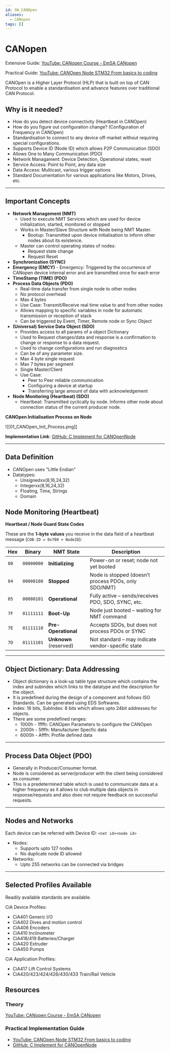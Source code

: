 ```yaml
---
id: SW_CANOpen
aliases:
  - CANopen
tags: []
---
```


# CANopen

Extensive Guide: [YouTube: CANopen Course - EmSA CANopen](https://youtube.com/playlist?list=PLXc1T5NMSXQufsSlsN6unfDxT6ojiK_sn&si=6XUcZh8HnZZHbiwL)

Practical Guide: [YouTube:  CANOpen Node STM32 From basics to coding ](https://youtu.be/R-r5qIOTjOo?si=hjjJt6-FHXHmk5BB)

CANOpen is a Higher Layer Protocol (HLP) that is built on top of CAN Protocol to enable a standardisation and advance features over traditional CAN Protocol.

## Why is it needed?
- How do you detect device connectivity (Heartbeat in CANOpen)
- How do you figure out configuration change? (Configuration of Frequency in CANOpen)
- Standardisation to connect to any device off-market without requiring special configurations.
- Supports Device ID (Node ID) which allows P2P Communication (SDO)
- Allows One to Many Communication (PDO)
- Network Managament: Device Detection, Operational states, reset
- Service Access: Point to Point, any data size
- Data Access: Multicast, various trigger options
- Standard Documentation for various applications like Motors, Drives, etc.
 
---

## Important Concepts

- **Network Management (NMT)**
	- Used to execute NMT Services which are used for device initialization, started, monitored or stopped
	- Works in Master/Slave Structure with Node being NMT Master.
		- Bootup: Transmitted upon device initialisation to inform other nodes about its existence.
	- Master can control operating states of nodes:
		- Request state change
		- Request Reset
- **Synchronization (SYNC)**
- **Emergency (EMCY)**
		- Emergency: Triggered by the occurrence of CANopen device internal error and are transmitted once for each error
- **TimeStamp (TIME) (PDO)**
- **Process Data Objects (PDO)**
	- Real-time data transfer from single node to other nodes
	- No protocol overhead
	- Max 4 bytes
	- Use Case: Transmit/Receive real time value to and from other nodes
	- Allows mapping to specific variables in node for automatic transmission or reception of stack
	- Can be triggered by Event, Timer, Remote node or Sync Object
- **(Universal) Service Data Object (SDO)**
	- Provides access to all params of a object Dictionary
	- Used to Request changes/data and response is a confirmation to change or response to a data request.
	- Used to change configurations and run diagnostics
	- Can be of any parameter size.
	- Max 4 byte single request
	- Max 7 bytes per segment
	- Single Master/Client
	- Use Case: 
		- Peer to Peer reliable communication
		- Configuring a device at startup
		- Transferring large amount of data with acknowledgement
- **Node Monitoring (Heartbeat) (SDO)**
	- Heartbeat: Transmitted cyclically by node. Informs other node about connection status of the current producer node.

**CANOpen Initialisation Process on Node**

![[01_CANOpen_Init_Process.png]]

**Implementation Link**: [GitHub: C Implement for CANOpenNode](https://github.com/CANopenNode/CANopenNode)

---
## Data Definition

- CANOpen uses "Little Endian"
- Datatypes:
	- Unsignedxx(8,16,24,32)
	- Integerxx(8,16,24,32)
	- Floating, Time, Strings
	- Domain

## Node Monitoring (Heartbeat)

**Heartbeat / Node Guard State Codes**

These are the **1-byte values** you receive in the data field of a heartbeat message (`COB-ID = 0x700 + NodeID`):

| **Hex** | **Binary** | **NMT State**          | **Description**                                      |
| ------- | ---------- | ---------------------- | ---------------------------------------------------- |
| `00`    | `00000000` | **Initializing**       | Power-on or reset; node not yet booted               |
| `04`    | `00000100` | **Stopped**            | Node is stopped (doesn’t process PDOs, only SDO/NMT) |
| `05`    | `00000101` | **Operational**        | Fully active – sends/receives PDO, SDO, SYNC, etc.   |
| `7F`    | `01111111` | **Boot-Up**            | Node just booted – waiting for NMT command           |
| `7E`    | `01111110` | **Pre-Operational**    | Accepts SDOs, but does not process PDOs or SYNC      |
| `7D`    | `01111101` | **Unknown** (reserved) | Not standard – may indicate vendor-specific state    |


---
## Object Dictionary: Data Addressing
- Object dictionary is a look-up table type structure which contains the index and subindex which links to the datatype and the description for the object.
- It is predefined during the design of a component and follows ISO Standards. Can be generated using EDS Softwares.
- Index: 16 bits, SubIndex: 8 bits which allows upto 24bit addresses for objects.
- There are some predefined ranges:
	- 1000h - 1fffh: CANOpen Parameters to configure the CANOpen
	- 2000h - 5fffh: Manufacturer Specfic data
	- 6000h - Afffh: Profile defined data

---

## Process Data Object (PDO)
- Generally in Producer/Consumer format.
- Node is considered as server/producer with the client being considered as consumer.
- This is a predetermined table which is used to communicate data at a higher frequency as it allows to club multiple data objects in response/requests and also does not require feedback on successful requests.

---
## Nodes and Networks
Each device can be referred with Device ID: `<net id><node id>`

- Nodes:
	- Supports upto 127 nodes
	- No duplicate node ID allowed
- Networks:
	- Upto 255 networks can be connected via bridges

---
## Selected Profiles Available

Readily available standards are available.

CiA Device Profiles:

- CiA401 Generic I/O
 - CiA402 Dives and motion control
 - CiA406 Encoders
 - CiA410 Inclinometer
 - CiA418/419 Batteries/Charger
 - CiA420 Extruder
 - CiA450 Pumps

CiA Application Profiles:

- CiA417 Lift Control Systems
- CiA420/423/424/426/430/433 Train/Rail Vehicle

## Resources

### Theory

[YouTube: CANopen Course - EmSA CANopen](https://youtube.com/playlist?list=PLXc1T5NMSXQufsSlsN6unfDxT6ojiK_sn&si=6XUcZh8HnZZHbiwL)

### Practical Implementation Guide

- [YouTube:  CANOpen Node STM32 From basics to coding ](https://youtu.be/R-r5qIOTjOo?si=hjjJt6-FHXHmk5BB)
- [GitHub: C Implement for CANOpenNode](https://github.com/CANopenNode/CANopenNode)
